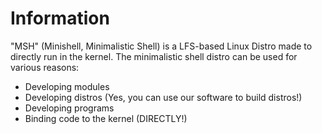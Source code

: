 # Information
"MSH" (Minishell, Minimalistic Shell) is a LFS-based Linux Distro made to directly run in the kernel.
The minimalistic shell distro can be used for various reasons:
* Developing modules
* Developing distros (Yes, you can use our software to build distros!)
* Developing programs
* Binding code to the kernel (DIRECTLY!)
